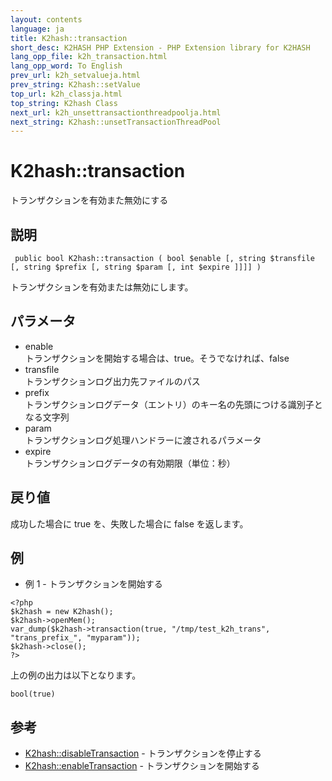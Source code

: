 ```yaml
---
layout: contents
language: ja
title: K2hash::transaction
short_desc: K2HASH PHP Extension - PHP Extension library for K2HASH
lang_opp_file: k2h_transaction.html
lang_opp_word: To English
prev_url: k2h_setvalueja.html
prev_string: K2hash::setValue
top_url: k2h_classja.html
top_string: K2hash Class
next_url: k2h_unsettransactionthreadpoolja.html
next_string: K2hash::unsetTransactionThreadPool
---
```


# K2hash::transaction
トランザクションを有効また無効にする

## 説明
```
 public bool K2hash::transaction ( bool $enable [, string $transfile [, string $prefix [, string $param [, int $expire ]]]] )
```
トランザクションを有効または無効にします。 

## パラメータ
- enable  
トランザクションを開始する場合は、true。そうでなければ、false
- transfile  
トランザクションログ出力先ファイルのパス
- prefix  
トランザクションログデータ（エントリ）のキー名の先頭につける識別子となる文字列
- param  
トランザクションログ処理ハンドラーに渡されるパラメータ
- expire  
トランザクションログデータの有効期限（単位：秒）

## 戻り値
成功した場合に true を、失敗した場合に false を返します。 

## 例
- 例 1 - トランザクションを開始する
```
<?php
$k2hash = new K2hash();
$k2hash->openMem();
var_dump($k2hash->transaction(true, "/tmp/test_k2h_trans", "trans_prefix_", "myparam"));
$k2hash->close();
?>
```
上の例の出力は以下となります。
```
bool(true)
```

## 参考
- [K2hash::disableTransaction](k2h_disabletransactionja.html) - トランザクションを停止する
- [K2hash::enableTransaction](k2h_enabletransactionja.html) - トランザクションを開始する
